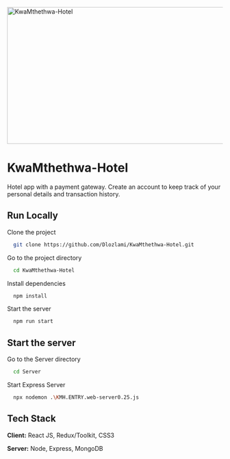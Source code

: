 <img src="https://socialify.git.ci/Dlozlami/KwaMthethwa-Hotel/image?language=1&owner=1&name=1&stargazers=1&theme=Light" alt="KwaMthethwa-Hotel" width="640" height="320" />

# KwaMthethwa-Hotel

Hotel app with a payment gateway. Create an account to keep track of your personal details and transaction history.


## Run Locally

Clone the project

```bash
  git clone https://github.com/Dlozlami/KwaMthethwa-Hotel.git
```

Go to the project directory

```bash
  cd KwaMthethwa-Hotel
```

Install dependencies

```bash
  npm install
```

Start the server

```bash
  npm run start
```

## Start the server

Go to the Server directory

```bash
  cd Server
```
Start Express Server
```bash
  npx nodemon .\KMH.ENTRY.web-server0.25.js 
```


## Tech Stack

**Client:** React JS, Redux/Toolkit, CSS3

**Server:** Node, Express, MongoDB
